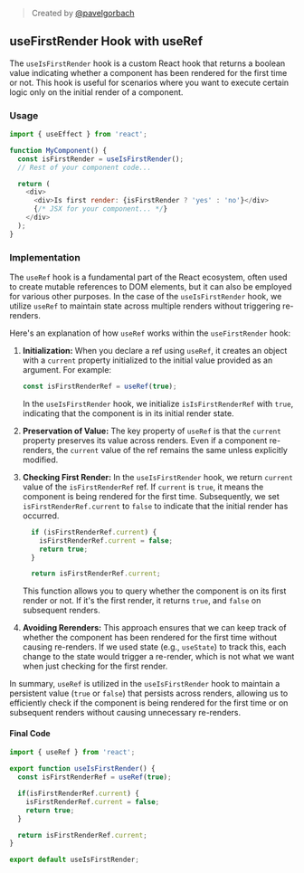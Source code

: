 > Created by [@pavelgorbach](https://github.com/pavelgorbach)
## useFirstRender Hook with useRef

The `useIsFirstRender` hook is a custom React hook that returns a boolean value indicating whether a component has been rendered for the first time or not. This hook is useful for scenarios where you want to execute certain logic only on the initial render of a component.

### Usage

```javascript
import { useEffect } from 'react';

function MyComponent() {
  const isFirstRender = useIsFirstRender();
  // Rest of your component code...

  return (
    <div>
      <div>Is first render: {isFirstRender ? 'yes' : 'no'}</div>
      {/* JSX for your component... */}
    </div>
  );
}
```

### Implementation

The `useRef` hook is a fundamental part of the React ecosystem, often used to create mutable references to DOM elements, but it can also be employed for various other purposes. In the case of the `useIsFirstRender` hook, we utilize `useRef` to maintain state across multiple renders without triggering re-renders.

Here's an explanation of how `useRef` works within the `useFirstRender` hook:

1. **Initialization:** When you declare a ref using `useRef`, it creates an object with a `current` property initialized to the initial value provided as an argument. For example:

    ```javascript
    const isFirstRenderRef = useRef(true);
    ```

    In the `useIsFirstRender` hook, we initialize `isIsFirstRenderRef` with `true`, indicating that the component is in its initial render state.

2. **Preservation of Value:** The key property of `useRef` is that the `current` property preserves its value across renders. Even if a component re-renders, the `current` value of the ref remains the same unless explicitly modified.

3. **Checking First Render:** In the `useIsFirstRender` hook, we return `current` value of the `isFirstRenderRef` ref. If `current` is `true`, it means the component is being rendered for the first time. Subsequently, we set `isFirstRenderRef.current` to `false` to indicate that the initial render has occurred.

    ```javascript
      if (isFirstRenderRef.current) {
        isFirstRenderRef.current = false;
        return true;
      }

      return isFirstRenderRef.current;
    ```

    This function allows you to query whether the component is on its first render or not. If it's the first render, it returns `true`, and `false` on subsequent renders.

4. **Avoiding Rerenders:** This approach ensures that we can keep track of whether the component has been rendered for the first time without causing re-renders. If we used state (e.g., `useState`) to track this, each change to the state would trigger a re-render, which is not what we want when just checking for the first render.

In summary, `useRef` is utilized in the `useIsFirstRender` hook to maintain a persistent value (`true` or `false`) that persists across renders, allowing us to efficiently check if the component is being rendered for the first time or on subsequent renders without causing unnecessary re-renders.

#### Final Code

```typescript
import { useRef } from 'react';

export function useIsFirstRender() {
  const isFirstRenderRef = useRef(true);

  if(isFirstRenderRef.current) {
    isFirstRenderRef.current = false;
    return true;
  }

  return isFirstRenderRef.current;
}

export default useIsFirstRender;
```
